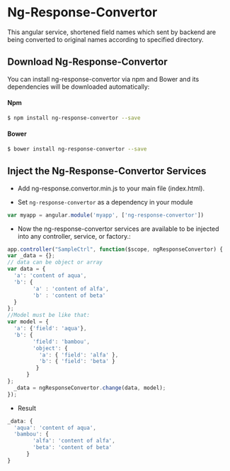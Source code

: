 # Ng-Response-Convertor

This angular service, shortened field names which sent by backend are being converted to original names according to specified directory.

## Download Ng-Response-Convertor

You can install ng-response-convertor via npm and Bower and its dependencies will be downloaded
automatically:

#### Npm
```bash
$ npm install ng-response-convertor --save
```

#### Bower
```bash
$ bower install ng-response-convertor --save
```

## Inject the Ng-Response-Convertor Services
- Add ng-response.convertor.min.js to your main file (index.html).

- Set `ng-response-convertor` as a dependency in your module
```javascript
var myapp = angular.module('myapp', ['ng-response-convertor'])
```

- Now the ng-response-convertor services are available to be injected into any controller, service, or factory.:
```javascript
app.controller("SampleCtrl", function($scope, ngResponseConvertor) {
var _data = {}; 
// data can be object or array
var data = {
  'a': 'content of aqua',
  'b': {
        'a' : 'content of alfa',
        'b' : 'content of beta'
  }
};
//Model must be like that:
var model = {
  'a': {'field': 'aqua'},
  'b': {
        'field': 'bambou',
        'object': {
          'a': { 'field': 'alfa' },
          'b': { 'field': 'beta' }
         }
      }
};
  _data = ngResponseConvertor.change(data, model);
});
```

- Result
```javascript
_data: {
  'aqua': 'content of aqua',
  'bambou': {
        'alfa': 'content of alfa',
        'beta': 'content of beta'
      }
}
```
